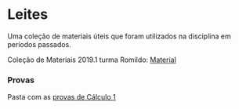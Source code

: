 # Leites
Uma coleção de materiais úteis que foram utilizados na disciplina em períodos passados.

Coleção de Materiais 2019.1 turma Romildo: [Material](https://onedrive.live.com/?id=C3D289725C6AD86E%2181252&cid=C3D289725C6AD86E)

### Provas
Pasta com as [provas de Cálculo 1](https://drive.google.com/drive/folders/1lVZSXtxi0V3bX_ocKgseFmdgWVgwPP29)


  
